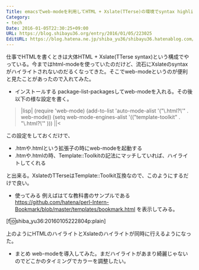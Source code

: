 ```yaml
---
Title: emacsでweb-modeを利用してHTML + Xslate(TTerse)の環境でsyntax highlightする
Category:
- tech
Date: 2016-01-05T22:30:25+09:00
URL: https://blog.shibayu36.org/entry/2016/01/05/223025
EditURL: https://blog.hatena.ne.jp/shiba_yu36/shibayu36.hatenablog.com/atom/entry/6653586347151806715
---
```


仕事でHTMLを書くときは大体HTML + Xslate(TTerse syntax)という構成でやっている。今まではhtml-modeを使っていたのだけど、流石にXslateのsyntaxがハイライトされないのだるくなってきた。そこでweb-modeというのが便利と見たことがあったので入れてみた。

* インストールする
package-list-packagesしてweb-modeを入れる。その後以下の様な設定を書く。

>|lisp|
(require 'web-mode)
(add-to-list 'auto-mode-alist '("\\.html?\\'" . web-mode))
(setq web-mode-engines-alist
      '(("template-toolkit" . "\\.html?\\'" )))
||<

この設定をしておくだけで、
- .htmや.htmlという拡張子の時にweb-modeを起動する
- .htmや.htmlの時、Template::Toolkitの記法にマッチしていれば、ハイライトしてくれる

と出来る。XslateのTTerseはTemplate::Toolkit互換なので、このようにするだけで良い。

* 使ってみる
例えばはてな教科書のサンプルである https://github.com/hatena/perl-Intern-Bookmark/blob/master/templates/bookmark.html を表示してみる。

[f:id:shiba_yu36:20160105222804p:plain]

上のようにHTMLのハイライトとXslateのハイライトが同時に行えるようになった。

* まとめ
web-modeを導入してみた。まだハイライトがあまり綺麗じゃないのでどこかのタイミングでカラーを調整したい。
